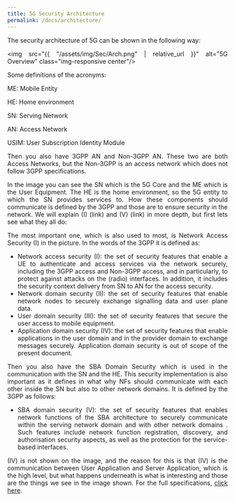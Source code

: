 ```yaml
---
title: 5G Security Architecture
permalink: /docs/architecture/
---
```

<style>body {text-align: justify}</style>

The security architecture of 5G can be shown in the following way:

<img src="{{ "/assets/img/Sec/Arch.png" | relative_url }}" alt="5G Overview" class="img-responsive center"/> 

Some definitions of the acronyms:

ME: Mobile Entity

HE: Home environment

SN: Serving Network

AN: Access Network

USIM: User Subscription Identity Module

Then you also have 3GPP AN and Non-3GPP AN. These two are both Access Networks, but the Non-3GPP is an access network which does not follow 3GPP specifications.

In the image you can see the SN which is the 5G Core and the ME which is the User Equipment. The HE is the home environment, so the 5G entity to which the SN provides services to. How these components should communicate is defined by the 3GPP and those are to ensure security in the network. We will explain (I) (link) and (V) (link) in more depth, but first lets see what they all do:

The most important one, which is also used to most, is Network Access Security (I) in the picture. In the words of the 3GPP it is defined as: 

- Network access security (I): the set of security features that enable a UE to authenticate and access services via the network securely, including the 3GPP access and Non-3GPP access, and in particularly, to protect against attacks on the (radio) interfaces. In addition, it includes the security context delivery from SN to AN for the access security.
- Network domain security (II): the set of security features that enable network nodes to securely exchange signalling data and user plane data.
- User domain security (III): the set of security features that secure the user access to mobile equipment.
- Application domain security (IV): the set of security features that enable applications in the user domain and in the provider domain to exchange messages securely. Application domain security is out of scope of the present
document.

Then you also have the SBA Domain Security which is used in the communication with the SN and the HE. This security implementation is also important as it defines in what why NFs should communicate with each other inside the SN but also to other network domains. It is defined by the 3GPP as follows:

- SBA domain security (V): the set of security features that enables network functions of the SBA architecture to securely communicate within the serving network domain and with other network domains . Such features include network function registration, discovery, and authorisation security aspects, as well as the protection for the service-based interfaces.

(IV) is not shown on the image, and the reason for this is that (IV) is the communication between User Application and Server Application, which is the high level, but what happens underneath is what is interesting and those are the things we see in the image shown. For the full specifications, <a href="https://www.etsi.org/deliver/etsi_ts/133500_133599/133501/17.07.00_60/ts_133501v170700p.pdf" target="_blank" rel="noopener noreferrer">click here</a>.
